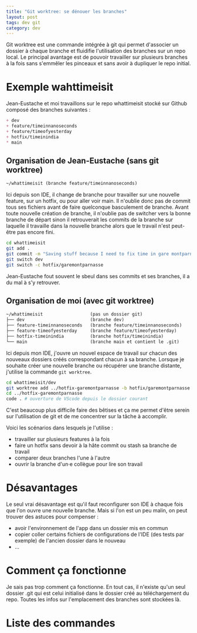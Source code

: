 ```yaml
---
title: "Git worktree: se dénouer les branches" 
layout: post
tags: dev git 
category: dev
---
```


Git worktree est une commande intégrée à git qui permet d'associer un dossier à chaque branche et fluidifie l'utilisation des branches sur un repo local.
Le principal avantage est de pouvoir travailler sur plusieurs branches à la fois sans s'emmêler les pinceaux et sans avoir à dupliquer le repo initial.

<!--more-->

# Exemple wahttimeisit

Jean-Eustache et moi travaillons sur le repo whattimeisit stocké sur Github composé des branches suivantes :

```md
+ dev
+ feature/timeinnanoseconds
+ feature/timeofyesterday
+ hotfix/timeinindia
* main
```

## Organisation de Jean-Eustache (sans git worktree)

```txt
~/whattimeisit (branche feature/timeinnanoseconds)
```

Ici depuis son IDE, il change de branche pour travailler sur une nouvelle feature, sur un hotfix, ou pour aller voir main.
Il n'oublie donc pas de commit tous ses fichiers avant de faire quelconque basculement de branche.
Avant toute nouvelle création de branche, il n'oublie pas de switcher vers la bonne branche de départ 
sinon il retrouverait les commits de la branche sur laquelle il travaille dans la nouvelle branche alors que le travail n'est peut-être pas encore fini.

```bash
cd whattimeisit
git add .
git commit -m "Saving stuff because I need to fix time in gare montparnasse"
git switch dev
git switch -c hotfix/garemontparnasse
```

Jean-Eustache fout souvent le sbeul dans ses commits et ses branches, il a du mal à s'y retrouver.

## Organisation de moi (avec git worktree)

```txt
~/whattimeisit                  (pas un dossier git)
├── dev                         (branche dev)
├── feature-timeinnanoseconds   (branche feature/timeinnanoseconds)
├── feature-timeofyesterday     (branche feature/timeofyesterday)
├── hotfix-timeinindia          (branche hotfix/timeinindia)
└── main                        (branche main et contient le .git)
```

Ici depuis mon IDE, j'ouvre un nouvel espace de travail sur chacun des nouveaux dossiers créés correspondant chacun à sa branche.
Lorsque je souhaite créer une nouvelle branche ou récupérer une branche distante, j'utilise la commande `git worktree`.

```bash
cd whattimeisit/dev
git worktree add ../hotfix-garemontparnasse -b hotfix/garemontparnasse
cd ../hotfix-garemontparnasse
code . # ouverture de VScode depuis le dossier courant
```

C'est beaucoup plus difficile faire des bêtises et ça me permet d'être serein sur l'utilisation de git et de me concentrer sur la tâche à accomplir.

Voici les scénarios dans lesquels je l'utilise :

- travailler sur plusieurs features à la fois
- faire un hotfix sans devoir à la hâte commit ou stash sa branche de travail
- comparer deux branches l'une à l'autre
- ouvrir la branche d'un·e collègue pour lire son travail

# Désavantages

Le seul vrai désavantage est qu'il faut reconfigurer son IDE à chaque fois que l'on ouvre une nouvelle branche.
Mais si l'on est un peu malin, on peut trouver des astuces pour compenser :

- avoir l'environnement de l'app dans un dossier mis en commun
- copier coller certains fichiers de configurations de l'IDE (des tests par exemple) de l'ancien dossier dans le nouveau
- ...

# Comment ça fonctionne

Je sais pas trop comment ça fonctionne. En tout cas, il n'existe qu'un seul dossier .git qui est celui initialisé dans le dossier créé au téléchargement du repo. 
Toutes les infos sur l'emplacement des branches sont stockées là.

# Liste des commandes

<script src="https://github.com/tldr-pages/tldr/blob/main/pages/common/git-worktree.md"></script>


